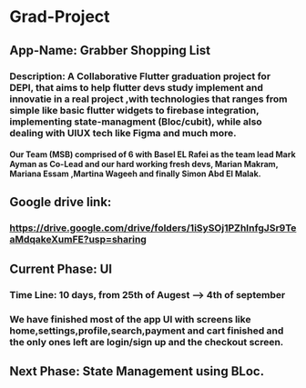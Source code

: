 # Grad-Project
## App-Name: Grabber Shopping List
### Description: A Collaborative Flutter graduation project for DEPI, that aims to help flutter devs study implement and innovatie in a real project ,with technologies that ranges from simple like basic flutter widgets to firebase integration, implementing state-managment (Bloc/cubit), while also dealing with UIUX tech like Figma and much more.
#### Our Team (MSB) comprised of 6 with Basel EL Rafei as the team lead Mark Ayman as Co-Lead and our hard working fresh devs, Marian Makram, Mariana Essam ,Martina Wageeh and finally Simon Abd El Malak.

## Google drive link:
### https://drive.google.com/drive/folders/1iSySOj1PZhInfgJSr9TeaMdqakeXumFE?usp=sharing

## Current Phase: UI 
### Time Line: 10 days, from 25th of Augest -->  4th of september
### We have  finished most of the app UI with screens like home,settings,profile,search,payment and cart finished and the only ones left are  login/sign up and the checkout screen.

## Next Phase: State Management using BLoc.
